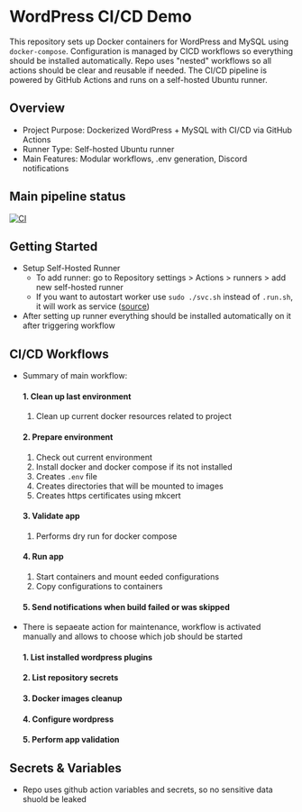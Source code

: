 # WordPress CI/CD Demo
This repository sets up Docker containers for WordPress and MySQL using `docker-compose`. Configuration is managed by CICD workflows so everything should be installed automatically. Repo uses "nested" workflows so all actions should be clear and reusable if needed. The CI/CD pipeline is powered by GitHub Actions and runs on a self-hosted Ubuntu runner.
## Overview
- Project Purpose: Dockerized WordPress + MySQL with CI/CD via GitHub Actions
- Runner Type: Self-hosted Ubuntu runner
- Main Features: Modular workflows, .env generation, Discord notifications
## Main pipeline status
[![CI](https://github.com/pazderskipawel/githubactions/actions/workflows/deploy_everything.yml/badge.svg?branch=main)](https://github.com/pazderskipawel/githubactions/actions/workflows/deploy_everything.yml?query=branch%3Amain)
## Getting Started
- Setup Self-Hosted Runner
  - To add runner: go to Repository settings > Actions > runners > add new self-hosted runner
  - If you want to autostart worker use `sudo ./svc.sh` instead of `.run.sh`, it will work as service ([source](https://docs.github.com/en/actions/how-tos/managing-self-hosted-runners/configuring-the-self-hosted-runner-application-as-a-service))
- After setting up runner everything should be installed automatically on it after triggering workflow
## CI/CD Workflows
- Summary of main workflow:
  #### 1. Clean up last environment
  1. Clean up current docker resources related to project
  #### 2. Prepare environment
  1. Check out current environment 
  2. Install docker and docker compose if its not installed 
  3. Creates `.env` file
  4. Creates directories that will be mounted to images 
  5. Creates https certificates using mkcert
  #### 3. Validate app
  1. Performs dry run for docker compose 
  #### 4. Run app 
  1. Start containers and mount eeded configurations
  2. Copy configurations to containers
  #### 5. Send notifications when build failed or was skipped
- There is sepaeate action for maintenance, workflow is activated manually and allows to choose which job should be started
  #### 1. List installed wordpress plugins
  #### 2. List repository secrets
  #### 3. Docker images cleanup
  #### 4. Configure wordpress
  #### 5. Perform app validation
  
## Secrets & Variables
- Repo uses github action variables and secrets, so no sensitive data shuold be leaked 
